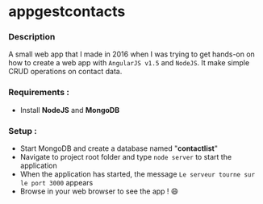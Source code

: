 # appgestcontacts

### Description 
 A small web app that I made in 2016 when I was trying to get hands-on on how to create a web app with `AngularJS v1.5` and `NodeJS`. 
 It make simple CRUD operations on contact data.
 
 ### Requirements : 
  - Install **NodeJS** and **MongoDB**
  
### Setup : 
  - Start MongoDB and create a database named "**contactlist**"
  - Navigate to project root folder and type `node server` to start the application
  - When the application has started, the message `Le serveur tourne sur le port 3000` appears 
  - Browse in your web browser to see the app ! :smile: 
